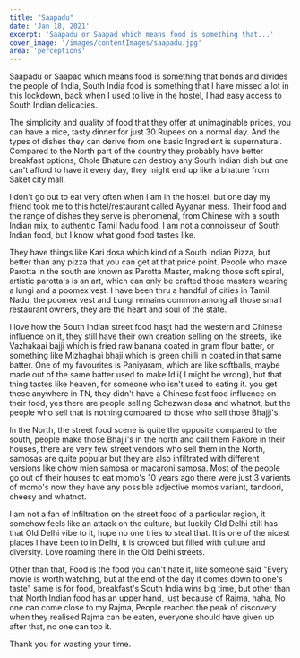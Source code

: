 ```yaml
---
title: "Saapadu"
date: 'Jan 18, 2021'
excerpt: 'Saapadu or Saapad which means food is something that...'
cover_image: '/images/contentImages/saapadu.jpg'
area: 'perceptions'
---
```


Saapadu or Saapad which means food is something that bonds and divides the people of India, South India food is something that I have missed a lot in this lockdown, back when I used to live in the hostel, I had easy access to South Indian delicacies. 

The simplicity and quality of food that they offer at unimaginable prices, you can have a nice, tasty dinner for just 30 Rupees on a normal day. And the types of dishes they can derive from one basic Ingredient is supernatural. Compared to the North part of the country they probably have better breakfast options, Chole Bhature can destroy any South Indian dish but one can't afford to have it every day, they might end up like a bhature from Saket city mall.

I don't go out to eat very often when I am in the hostel, but one day my friend took me to this hotel/restaurant called Ayyanar mess. Their food and the range of dishes they serve is phenomenal, from Chinese with a  south Indian mix, to authentic Tamil Nadu food, I am not a connoisseur of South Indian food, but I know what good food tastes like. 

They have things like Kari dosa which kind of a South Indian Pizza, but better than any pizza that you can get at that price point. People who make Parotta in the south are known as Parotta Master, making those soft spiral, artistic parotta's is an art, which can only be crafted those masters wearing a lungi and a poomex vest. I have been thru a handful of cities in Tamil Nadu, the poomex vest and Lungi remains common among all those small restaurant owners, they are the heart and soul of the state. 

I love how the South Indian street food has;t had the western and Chinese influence on it, they still have their own creation selling on the streets, like Vazhakaai bajji which is fried raw banana coated in gram flour batter, or something like Mizhaghai bhaji which is green chilli in coated in that same batter. One of my favourites is Paniyaram, which are like softballs, maybe made out of the same batter used to make Idli( I might be wrong), but that thing tastes like heaven, for someone who isn't used to eating it.  you get these anywhere in TN, they didn't have a Chinese fast food influence on their food, yes there are people selling Schezwan dosa and whatnot, but the people who sell that is nothing compared to those who sell those Bhajji's. 

 In the North, the street food scene is quite the opposite compared to the south, people make those Bhajji's in the north and call them Pakore in their houses, there are very few street vendors who sell them in the North, samosas are quite popular but they are also infiltrated with different versions like chow mien samosa or macaroni samosa. Most of the people go out of their houses to eat momo's 10 years ago there were just 3 varients of momo's now they have any possible adjective momos variant, tandoori, cheesy and whatnot. 

I am not a fan of Infiltration on the street food of a particular region, it somehow feels like an attack on the culture, but luckily Old Delhi still has that Old Delhi vibe to it, hope no one tries to steal that. It is one of the nicest places I have been to in Delhi, it is crowded but filled with culture and diversity. Love roaming there in the Old Delhi streets. 

Other than that, Food is the food you can't hate it, like someone said "Every movie is worth watching, but at the end of the day it comes down to one's taste" same is for food, breakfast's South India wins big time, but other than that North Indian food has an upper hand, just because of Rajma, haha, No one can come close to my Rajma, People reached the peak of discovery when they realised Rajma can be eaten, everyone should have given up after that, no one can top it. 



Thank you for wasting your time.